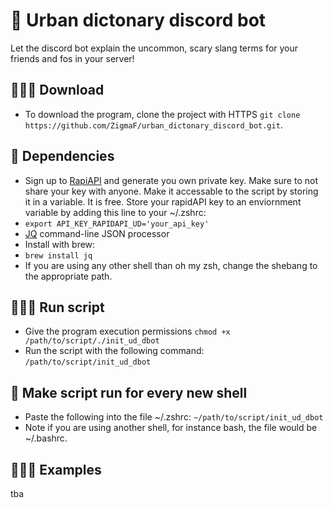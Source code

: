 # 📕 Urban dictonary discord bot
Let the discord bot explain the uncommon, scary slang terms for your friends and fos in your server!

## 👨🏼‍💻 Download
- To download the program, clone the project with HTTPS
```git clone https://github.com/ZigmaF/urban_dictonary_discord_bot.git```.

## 📌 Dependencies
- Sign up to [RapiAPI](https://rapidapi.com/auth/sign-up) and generate you own private key. Make sure to not share your key with anyone. Make it accessable to the script by storing it in a variable. It is free. Store your rapidAPI key to an enviornment variable by adding this line to your ~/.zshrc:
- ```export API_KEY_RAPIDAPI_UD='your_api_key'```
- [JQ](https://github.com/stedolan/jq) command-line JSON processor
- Install with brew: 
- ```brew install jq```
- If you are using any other shell than oh my zsh, change the shebang to the appropriate path.

## 🏃🏽‍♂️ Run script
- Give the program execution permissions
```chmod +x /path/to/script/./init_ud_dbot```
- Run the script with the following command:
```/path/to/script/init_ud_dbot```

## 🤖 Make script run for every new shell
- Paste the following into the file ~/.zshrc:
```~/path/to/script/init_ud_dbot```
- Note if you are using another shell, for instance bash, the file would be ~/.bashrc.

## 👩🏽‍💻 Examples
tba
